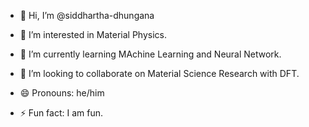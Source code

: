 - 👋 Hi, I’m @siddhartha-dhungana
- 👀 I’m interested in Material Physics.
- 🌱 I’m currently learning MAchine Learning and Neural Network.
- 💞️ I’m looking to collaborate on Material Science Research with DFT.

- 😄 Pronouns: he/him
- ⚡ Fun fact: I am fun.

<!---
siddhartha-dhungana/siddhartha-dhungana is a ✨ special ✨ repository because its `README.md` (this file) appears on your GitHub profile.
You can click the Preview link to take a look at your changes.
--->
